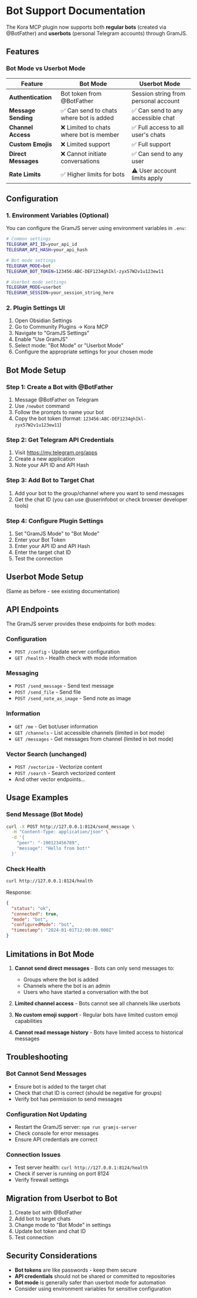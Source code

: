 # Bot Support Documentation

The Kora MCP plugin now supports both **regular bots** (created via @BotFather) and **userbots** (personal Telegram accounts) through GramJS.

## Features

### Bot Mode vs Userbot Mode

| Feature | Bot Mode | Userbot Mode |
|---------|----------|--------------|
| **Authentication** | Bot token from @BotFather | Session string from personal account |
| **Message Sending** | ✅ Can send to chats where bot is added | ✅ Can send to any accessible chat |
| **Channel Access** | ❌ Limited to chats where bot is member | ✅ Full access to all user's chats |
| **Custom Emojis** | ❌ Limited support | ✅ Full support |
| **Direct Messages** | ❌ Cannot initiate conversations | ✅ Can send to any user |
| **Rate Limits** | ✅ Higher limits for bots | ⚠️ User account limits apply |

## Configuration

### 1. Environment Variables (Optional)

You can configure the GramJS server using environment variables in `.env`:

```bash
# Common settings
TELEGRAM_API_ID=your_api_id
TELEGRAM_API_HASH=your_api_hash

# Bot mode settings
TELEGRAM_MODE=bot
TELEGRAM_BOT_TOKEN=123456:ABC-DEF1234ghIkl-zyx57W2v1u123ew11

# Userbot mode settings  
TELEGRAM_MODE=userbot
TELEGRAM_SESSION=your_session_string_here
```

### 2. Plugin Settings UI

1. Open Obsidian Settings
2. Go to Community Plugins → Kora MCP
3. Navigate to "GramJS Settings"
4. Enable "Use GramJS"
5. Select mode: "Bot Mode" or "Userbot Mode"
6. Configure the appropriate settings for your chosen mode

## Bot Mode Setup

### Step 1: Create a Bot with @BotFather

1. Message @BotFather on Telegram
2. Use `/newbot` command
3. Follow the prompts to name your bot
4. Copy the bot token (format: `123456:ABC-DEF1234ghIkl-zyx57W2v1u123ew11`)

### Step 2: Get Telegram API Credentials

1. Visit https://my.telegram.org/apps
2. Create a new application
3. Note your API ID and API Hash

### Step 3: Add Bot to Target Chat

1. Add your bot to the group/channel where you want to send messages
2. Get the chat ID (you can use @userinfobot or check browser developer tools)

### Step 4: Configure Plugin Settings

1. Set "GramJS Mode" to "Bot Mode"
2. Enter your Bot Token
3. Enter your API ID and API Hash
4. Enter the target chat ID
5. Test the connection

## Userbot Mode Setup

(Same as before - see existing documentation)

## API Endpoints

The GramJS server provides these endpoints for both modes:

### Configuration
- `POST /config` - Update server configuration
- `GET /health` - Health check with mode information

### Messaging
- `POST /send_message` - Send text message
- `POST /send_file` - Send file
- `POST /send_note_as_image` - Send note as image

### Information
- `GET /me` - Get bot/user information
- `GET /channels` - List accessible channels (limited in bot mode)
- `GET /messages` - Get messages from channel (limited in bot mode)

### Vector Search (unchanged)
- `POST /vectorize` - Vectorize content
- `POST /search` - Search vectorized content
- And other vector endpoints...

## Usage Examples

### Send Message (Bot Mode)

```bash
curl -X POST http://127.0.0.1:8124/send_message \
  -H "Content-Type: application/json" \
  -d '{
    "peer": "-100123456789",
    "message": "Hello from bot!"
  }'
```

### Check Health

```bash
curl http://127.0.0.1:8124/health
```

Response:
```json
{
  "status": "ok",
  "connected": true,
  "mode": "bot",
  "configuredMode": "bot",
  "timestamp": "2024-01-01T12:00:00.000Z"
}
```

## Limitations in Bot Mode

1. **Cannot send direct messages** - Bots can only send messages to:
   - Groups where the bot is added
   - Channels where the bot is an admin
   - Users who have started a conversation with the bot

2. **Limited channel access** - Bots cannot see all channels like userbots

3. **No custom emoji support** - Regular bots have limited custom emoji capabilities

4. **Cannot read message history** - Bots have limited access to historical messages

## Troubleshooting

### Bot Cannot Send Messages
- Ensure bot is added to the target chat
- Check that chat ID is correct (should be negative for groups)
- Verify bot has permission to send messages

### Configuration Not Updating
- Restart the GramJS server: `npm run gramjs-server`
- Check console for error messages
- Ensure API credentials are correct

### Connection Issues
- Test server health: `curl http://127.0.0.1:8124/health`
- Check if server is running on port 8124
- Verify firewall settings

## Migration from Userbot to Bot

1. Create bot with @BotFather
2. Add bot to target chats
3. Change mode to "Bot Mode" in settings
4. Update bot token and chat ID
5. Test connection

## Security Considerations

- **Bot tokens** are like passwords - keep them secure
- **API credentials** should not be shared or committed to repositories  
- **Bot mode** is generally safer than userbot mode for automation
- Consider using environment variables for sensitive configuration
